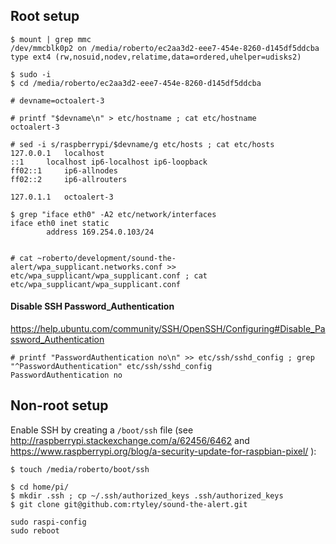 ## Root setup

```
$ mount | grep mmc
/dev/mmcblk0p2 on /media/roberto/ec2aa3d2-eee7-454e-8260-d145df5ddcba type ext4 (rw,nosuid,nodev,relatime,data=ordered,uhelper=udisks2)

$ sudo -i
$ cd /media/roberto/ec2aa3d2-eee7-454e-8260-d145df5ddcba

# devname=octoalert-3

# printf "$devname\n" > etc/hostname ; cat etc/hostname
octoalert-3

# sed -i s/raspberrypi/$devname/g etc/hosts ; cat etc/hosts
127.0.0.1	localhost
::1		localhost ip6-localhost ip6-loopback
ff02::1		ip6-allnodes
ff02::2		ip6-allrouters

127.0.1.1	octoalert-3

$ grep "iface eth0" -A2 etc/network/interfaces
iface eth0 inet static
        address 169.254.0.103/24


# cat ~roberto/development/sound-the-alert/wpa_supplicant.networks.conf >> etc/wpa_supplicant/wpa_supplicant.conf ; cat etc/wpa_supplicant/wpa_supplicant.conf
```

#### Disable SSH Password_Authentication

https://help.ubuntu.com/community/SSH/OpenSSH/Configuring#Disable_Password_Authentication

```
# printf "PasswordAuthentication no\n" >> etc/ssh/sshd_config ; grep "^PasswordAuthentication" etc/ssh/sshd_config
PasswordAuthentication no
```

## Non-root setup

Enable SSH by creating a `/boot/ssh` file (see http://raspberrypi.stackexchange.com/a/62456/6462 and https://www.raspberrypi.org/blog/a-security-update-for-raspbian-pixel/ ):

```
$ touch /media/roberto/boot/ssh
```

```
$ cd home/pi/
$ mkdir .ssh ; cp ~/.ssh/authorized_keys .ssh/authorized_keys
$ git clone git@github.com:rtyley/sound-the-alert.git
```


```
sudo raspi-config
sudo reboot
```


